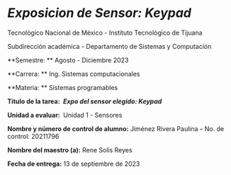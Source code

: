 # _Exposicion de Sensor: Keypad_

Tecnológico​ ​Nacional​ ​de​ ​México - Instituto Tecnológico de Tijuana

Subdirección académica - Departamento de Sistemas y Computación

**Semestre: ** 
Agosto - Diciembre 2023

**Carrera: **
Ing. Sistemas computacionales

**Materia: **
Sistemas programables

**Título de la tarea: ​**
**_Expo del sensor elegido: Keypad_**

**Unidad a evaluar: ​**
​Unidad 1 - Sensores

**Nombre y número de control de alumno:**
 Jiménez Rivera Paulina – No. de control: 20211796

**Nombre del maestro (a):**
Rene Solis Reyes

**Fecha de entrega:**
13 de septiembre de 2023
